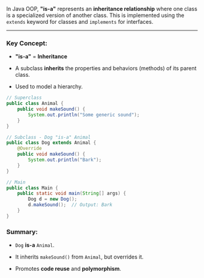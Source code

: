 In Java OOP, **"is-a"** represents an **inheritance relationship** where one class is a specialized version of another class. This is implemented using the `extends` keyword for classes and `implements` for interfaces.

---

### Key Concept:

- **"is-a"** = **Inheritance**
    
- A subclass **inherits** the properties and behaviors (methods) of its parent class.
    
- Used to model a hierarchy.

```java
// Superclass
public class Animal {
    public void makeSound() {
        System.out.println("Some generic sound");
    }
}

// Subclass - Dog "is-a" Animal
public class Dog extends Animal {
    @Override
    public void makeSound() {
        System.out.println("Bark");
    }
}

// Main
public class Main {
    public static void main(String[] args) {
        Dog d = new Dog();
        d.makeSound();  // Output: Bark
    }
}
```

### Summary:

- `Dog` **is-a** `Animal`.
    
- It inherits `makeSound()` from `Animal`, but overrides it.
    
- Promotes **code reuse** and **polymorphism**.